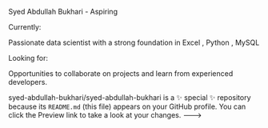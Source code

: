 Syed Abdullah Bukhari - Aspiring 

Currently:

Passionate data scientist with a strong foundation in Excel , Python , MySQL  

Looking for:

Opportunities to collaborate on projects and learn from experienced developers.

 
syed-abdullah-bukhari/syed-abdullah-bukhari is a ✨ special ✨ repository because its `README.md` (this file) appears on your GitHub profile.
You can click the Preview link to take a look at your changes.
--->
